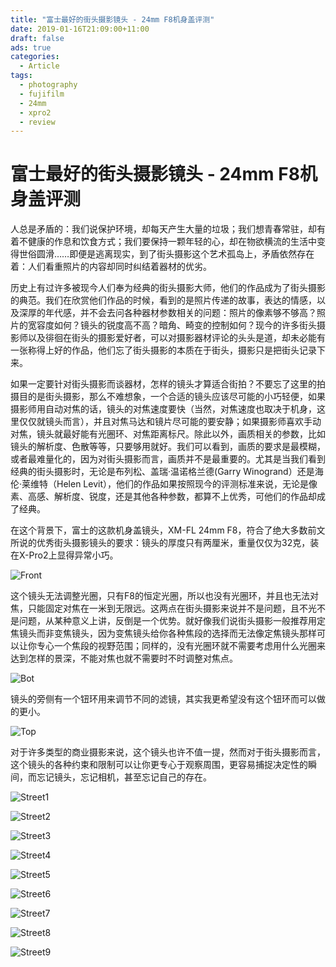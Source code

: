 ```yaml
---
title: "富士最好的街头摄影镜头 - 24mm F8机身盖评测"
date: 2019-01-16T21:09:00+11:00
draft: false
ads: true
categories:
  - Article
tags:
  - photography
  - fujifilm
  - 24mm
  - xpro2
  - review
---
```


# 富士最好的街头摄影镜头 - 24mm F8机身盖评测

人总是矛盾的：我们说保护环境，却每天产生大量的垃圾；我们想青春常驻，却有着不健康的作息和饮食方式；我们要保持一颗年轻的心，却在物欲横流的生活中变得世俗圆滑……即便是逃离现实，到了街头摄影这个艺术孤岛上，矛盾依然存在着：人们看重照片的内容却同时纠结着器材的优劣。

历史上有过许多被现今人们奉为经典的街头摄影大师，他们的作品成为了街头摄影的典范。我们在欣赏他们作品的时候，看到的是照片传递的故事，表达的情感，以及深厚的年代感，并不会去问各种器材参数相关的问题：照片的像素够不够高？照片的宽容度如何？镜头的锐度高不高？暗角、畸变的控制如何？现今的许多街头摄影师以及徘徊在街头的摄影爱好者，可以对摄影器材评论的头头是道，却未必能有一张称得上好的作品，他们忘了街头摄影的本质在于街头，摄影只是把街头记录下来。

如果一定要针对街头摄影而谈器材，怎样的镜头才算适合街拍？不要忘了这里的拍摄目的是街头摄影，那么不难想象，一个合适的镜头应该尽可能的小巧轻便，如果摄影师用自动对焦的话，镜头的对焦速度要快（当然，对焦速度也取决于机身，这里仅仅就镜头而言），并且对焦马达和镜片尽可能的要安静；如果摄影师喜欢手动对焦，镜头就最好能有光圈环、对焦距离标尺。除此以外，画质相关的参数，比如镜头的解析度、色散等等，只要够用就好。我们可以看到，画质的要求是最模糊，或者最难量化的，因为对街头摄影而言，画质并不是最重要的。尤其是当我们看到经典的街头摄影时，无论是布列松、盖瑞·温诺格兰德(Garry Winogrand）还是海伦·莱维特（Helen Levit），他们的作品如果按照现今的评测标准来说，无论是像素、高感、解析度、锐度，还是其他各种参数，都算不上优秀，可他们的作品却成了经典。

在这个背景下，富士的这款机身盖镜头，XM-FL 24mm F8，符合了绝大多数前文所说的优秀街头摄影镜头的要求：镜头的厚度只有两厘米，重量仅仅为32克，装在X-Pro2上显得异常小巧。

![Front][lens-front]

这个镜头无法调整光圈，只有F8的恒定光圈，所以也没有光圈环，并且也无法对焦，只能固定对焦在一米到无限远。这两点在街头摄影来说并不是问题，且不光不是问题，从某种意义上讲，反倒是一个优势。就好像我们说街头摄影一般推荐用定焦镜头而非变焦镜头，因为变焦镜头给你各种焦段的选择而无法像定焦镜头那样可以让你专心一个焦段的视野范围；同样的，没有光圈环就不需要考虑用什么光圈来达到怎样的景深，不能对焦也就不需要时不时调整对焦点。

![Bot][lens-bot]

镜头的旁侧有一个钮环用来调节不同的滤镜，其实我更希望没有这个钮环而可以做的更小。

![Top][lens-top]

对于许多类型的商业摄影来说，这个镜头也许不值一提，然而对于街头摄影而言，这个镜头的各种约束和限制可以让你更专心于观察周围，更容易捕捉决定性的瞬间，而忘记镜头，忘记相机，甚至忘记自己的存在。

![Street1][street-1]

![Street2][street-2]

![Street3][street-3]

![Street4][street-4]

![Street5][street-5]

![Street6][street-6]

![Street7][street-7]

![Street8][street-8]

![Street9][street-9]

[lens-front]: /photos/2019/24mmF8/front.jpg "Front"
[lens-top]: /photos/2019/24mmF8/bot.jpg "Bot"
[lens-bot]: /photos/2019/24mmF8/top.jpg "Top"
[street-1]: /photos/2019/24mmF8/street1.jpg "Street 1"
[street-2]: /photos/2019/24mmF8/street2.jpg "Street 2"
[street-3]: /photos/2019/24mmF8/street3.jpg "Street 3"
[street-4]: /photos/2019/24mmF8/street4.jpg "Street 4"
[street-5]: /photos/2019/24mmF8/street5.jpg "Street 5"
[street-6]: /photos/2019/24mmF8/street6.jpg "Street 6"
[street-7]: /photos/2019/24mmF8/street7.jpg "Street 7"
[street-8]: /photos/2019/24mmF8/street8.jpg "Street 8"
[street-9]: /photos/2019/24mmF8/street9.jpg "Street 9"